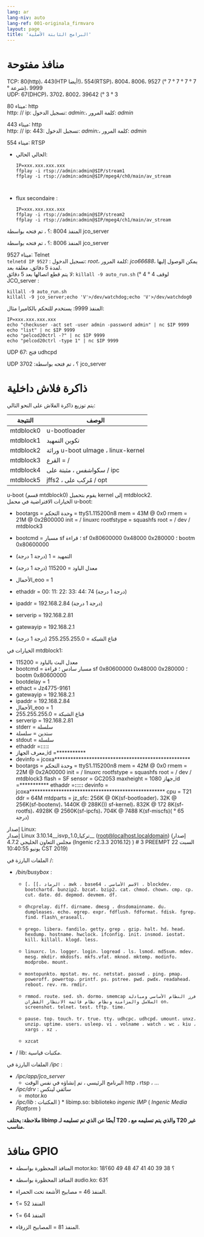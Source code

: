 ```yaml
---
lang: ar
lang-niv: auto
lang-ref: 001-originala_firmvaro
layout: page
title: 'البرامج الثابتة الأصلية'
---
```


# منافذ مفتوحة

TCP: 80(http)، 443(HTP أيضا!)، 554(RTSP)، 8004، 8006، 9527 (° 7 ° 7 ° 7 ° 7 ° شرعة)، 9999  
UDP: 67(DHCP)، 3702، 8002، 39642 (° 3 ° 3

ميناء 80: http  
http: // ip: تسجيل الدخول: _admin:_، كلمة المرور: _admin_

ميناء 443: http  
http: // ip: 443: تسجيل الدخول: _admin:_، كلمة المرور: _admin_

ميناء 554: RTSP  
* الحالي الحالي: 



    ```
    IP=xxx.xxx.xxx.xxx
    ffplay -i rtsp://admin:admin@$IP/stream1
    ffplay -i rtsp://admin:admin@$IP/mpeg4/ch0/main/av_stream



    ```
* flux secondaire :



    ```
    IP=xxx.xxx.xxx.xxx
    ffplay -i rtsp://admin:admin@$IP/stream2
    ffplay -i rtsp://admin:admin@$IP/mpeg4/ch1/main/av_stream
    ````

المنفذ 8004 :؟ ، تم فتحه بواسطة jco_server



المنفذ 8006 :؟ ، تم فتحه بواسطة jco_server




ميناء 9527: Telnet  
`telnetd IP 9527` : تسجيل الدخول: _root_، كلمة المرور: _jco66688_، يمكن الوصول إليها لمدة 5 دقائق، مغلقة بعد.  
لا يتم قطع اتصالها بعد 5 دقائق: `killall -9 auto_run.sh`  (° 4 ° 4
لوقف JCO_server : 
 
 

```
killall -9 auto_run.sh
killall -9 jco_server;echo 'V'>/dev/watchdog;echo 'V'>/dev/watchdog0
```

المنفذ 9999: يستخدم للتحكم بالكاميرا مثال:

```
IP=xxx.xxx.xxx.xxx
echo "checkuser -act set -user admin -password admin" | nc $IP 9999
echo "list" | nc $IP 9999
echo "pelcod20ctrl -?" | nc $IP 9999
echo "pelcod20ctrl -type 1" | nc $IP 9999
```

UDP 67: فتح udhcpd

UDP 3702 :؟ ، تم فتحه بواسطة jco_server




# ذاكرة فلاش داخلية
يتم توزيع ذاكرة الفلاش على النحو التالي:

النتيجة | الوصف |
--- | --- |
mtdblock0 | u-bootloader |
mtdblock1 | تكوين التمهيد |
mtdblock2 | وراثة u-boot uImage ، linux-kernel |
mtdblock3 | القرع = / |
mtdblock4 | سكواشفس ، مثبتة على / ipc |
mtdblock5 | jffs2 ، مُركب على / opt |

u-boot (قسم mtdblock0) يقوم بتحميل kernel إلى mtdblock2.  
الخيارات الافتراضية في محمل u-boot:  
* bootargs = وحدة التحكم = ttyS1،115200n8 mem = 43M @ 0x0 rmem = 21M @ 0x2B00000 init = / linuxrc rootfstype = squashfs root = / dev / mtdblock3


* bootcmd = مسبار sf ؛ قراءة sf 0x80600000 0x48000 0x280000 ؛ bootm 0x80600000


* التمهيد = 1 (درجة 1 درجة)


* معدل الباود = 115200 (درجة 1 درجة)


* الأحمال\_eoo = 1


* ethaddr = 00: 11: 22: 33: 44: 74 (درجة 1 درجة)


* ipaddr = 192.168.2.84 (درجة 1 درجة)


* serverip = 192.168.2.81


* gatewayip = 192.168.2.1


* قناع الشبكة = 255.255.255.0 (درجة 1 درجة)



الخيارات في mtdblock1:
* معدل البث بالباود = 115200
* bootcmd = مسبار سادس ؛ قراءة sf 0x80600000 0x48000 0x280000 ؛ bootm 0x80600000
* bootdelay = 1
* ethact = Jz4775-9161
* gatewayip = 192.168.2.1
* ipaddr = 192.168.2.84
* الأحمال\_eoo = 1
* قناع الشبكة = 255.255.255.0
* serverip = 192.168.2.81
* stderr = سلسلة
* ستدين = سلسلة
* stdout = سلسلة
* ethaddr =**:**:**:**:**:**
* معرف الجهاز\_id =***********
* devinfo = jcoxa***************************************************
* bootargs = وحدة التحكم = ttyS1،115200n8 mem = 42M @ 0x0 rmem = 22M @ 0x2A00000 init = / linuxrc rootfstype = squashfs root = / dev / mtdblock3 flash = SF sensor = GC2053 maxheight = 1080 جهاز\_id =*********** ethaddr =**:**:**:**:**:** devinfo = jcoxa*************************************************** cpu = T21 ddr = 64M mtdparts = jz\_sfc: 256K @ 0K(sf-bootloader)، 32K @ 256K(sf-bootenv)، 1440K @ 288K()) sf-kernel)، 832K @ 172 8K(sf-rootfs)، 4928K @ 2560K(sf-ipcfs)، 704K @ 7488 K(sf-miscfs)( ° 65 درجة)


إصدار Linux:  
إصدار Linux 3.10.14\_\_isvp\_تركيا\_1.0\_\_ (root@localhost.localdomain) (إصدار مجلس التعاون الخليجي 4.7.2 (Ingenic r2.3.3 2016.12) ) # 3 PREEMPT السبت 22 يونيو 10:40:55 CST 2019)


الملفات البارزة في /:
* _/bin/busybox_ : 
  *     [، [[، الرماد ، awk ، base64 ، الاسم الأساسي ، blockdev، bootchartd، bunzip2، bzcat، bzip2، cat، chmod، chown، cmp، cp، cut، date، dd، depmod، devmem، df،
  *     dhcprelay، diff، dirname، dmesg ، dnsdomainname، du، dumpleases، echo، egrep، expr، fdflush، fdformat، fdisk، fgrep، find، flash\_eraseall،
  *     grego، libera، fandilo، getty، grep ، gzip، halt، hd، head، hexdump، hostname، hwclock، ifconfig، init، insmod، iostat، kill، killall، klogd، less،
  *     linuxrc، ln، logger، login، logread ، ls، lsmod، md5sum، mdev، mesg، mkdir، mkdosfs، mkfs.vfat، mknod، mktemp، modinfo، modprobe، mount،
  *     montopunkto، mpstat، mv، nc، netstat، passwd ، ping، pmap، poweroff، powertop، printf، ps، pstree، pwd، pwdx، readahead، reboot، rev، rm، rmdir،
  *     rmmod، route، sed، sh، dormo، smemcap فرز النظام الأساسي ومبادلة السلاسل والمزامنة ونظام نظام قائمة الانتظار القطران on، screenshot، telnet، test، tftp، time،
  *     pause، top، touch، tr، true، tty، udhcpc، udhcpd، umount، unxz، unzip، uptime، users، usleep، vi ، volname ، watch ، wc ، kiu ، xargs ، xz ،
  *     xzcat

* / lib: مكتبات قياسية.



الملفات البارزة في _/ipc_ :
* _/ipc/app/jco\_server_
  * البرنامج الرئيسي ، تم إنشاؤه في نفس الوقت http ، rtsp ، ...
* _/ipc/drv_ : سائقي لينكس
  * motor.ko
* _/ipc/lib_ : المكتبات
)  * libimp.so: biblioteko _ingenic_ _IMP_ ( _Ingenic Media Platform_ )


**ملاحظة: يختلف libimp أيضًا عن الذي تم تسليمه لـ T20 ، والذي يتم تسليمه مع T20 غير مناسب.**

# منافذ GPIO

* المنافذ المحظورة بواسطة motor.ko: 18؟ 38 39 40 41 47 48 49 60؟


* المنافذ المحظورة بواسطة audio.ko: 63؟


* المنفذ 46 = مصابيح الأشعة تحت الحمراء.


* المنفذ 52 =؟


* المنفذ 64 =؟


* المنفذ 81 = المصابيح الزرقاء.




